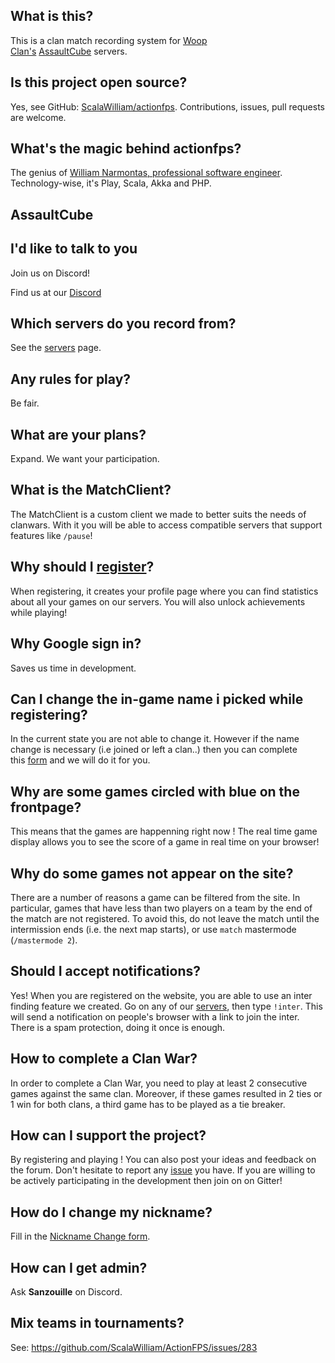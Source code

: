 ## What is this?

This is a clan match recording system for [Woop Clan's](http://woop.us/) [AssaultCube](http://assault.cubers.net/) servers.

## Is this project open source?

Yes, see GitHub: [ScalaWilliam/actionfps](http://github.com/ScalaWilliam/actionfps). Contributions, issues, pull requests are welcome.

## What's the magic behind actionfps?

The genius of [William Narmontas, professional software engineer](https://www.scalawilliam.com/).  
Technology-wise, it's Play, Scala, Akka and PHP.

## AssaultCube

## I'd like to talk to you

<div>Join us on Discord! </div>

Find us at our [Discord](https://discord.gg/YB35KE3)

## Which servers do you record from?

See the [servers](https://actionfps.com/servers/) page.

## Any rules for play?

Be fair.

## What are your plans?

Expand. We want your participation.

## What is the MatchClient?

The MatchClient is a custom client we made to better suits the needs of clanwars. With it you will be able to access compatible servers that support features like `/pause`!

## Why should I [register](https://actionfps.com/login/)?

When registering, it creates your profile page where you can find statistics about all your games on our servers. You will also unlock achievements while playing!

## Why Google sign in?

Saves us time in development.

## Can I change the in-game name i picked while registering?

In the current state you are not able to change it. However if the name change is necessary (i.e joined or left a clan..) then you can complete this [form](https://docs.google.com/forms/d/10DqKjc8YxnpQ7llI2E2AT4ceYtypzZg0d5LD4lRTe0E/viewform) and we will do it for you.

## Why are some games circled with blue on the frontpage?

This means that the games are happenning right now ! The real time game display allows you to see the score of a game in real time on your browser!

## Why do some games not appear on the site?

There are a number of reasons a game can be filtered from the site. In particular, games that have less than two players on a team by the end of the match are not registered. To avoid this, do not leave the match until the intermission ends (i.e. the next map starts), or use `match` mastermode (`/mastermode 2`).

## Should I accept notifications?

Yes! When you are registered on the website, you are able to use an inter finding feature we created. Go on any of our [servers](https://actionfps.com/servers/), then type `!inter`. This will send a notification on people's browser with a link to join the inter. There is a spam protection, doing it once is enough.

## How to complete a Clan War?

In order to complete a Clan War, you need to play at least 2 consecutive games against the same clan. Moreover, if these games resulted in 2 ties or 1 win for both clans, a third game has to be played as a tie breaker.

## How can I support the project?

By registering and playing ! You can also post your ideas and feedback on the forum. Don't hesitate to report any [issue](https://github.com/ScalaWilliam/ActionFPS/issues) you have. If you are willing to be actively participating in the development then join on on Gitter!

## How do I change my nickname?

Fill in the <a href="https://docs.google.com/forms/d/e/1FAIpQLSeHElqokwAP_0ELgs1ijiQEvs-C--vJzfDcPjDXAFXAOks3cw/viewform">Nickname Change form</a>.

## How can I get admin?

Ask **Sanzouille** on Discord.

## Mix teams in tournaments?

See: https://github.com/ScalaWilliam/ActionFPS/issues/283